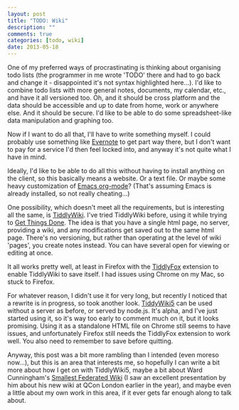 ```yaml
---
layout: post
title: "TODO: Wiki"
description: ""
comments: true
categories: [todo, wiki]
date: 2013-05-18
---
```

One of my preferred ways of procrastinating is thinking about organising todo lists (the programmer in me wrote 'TODO' there and had to go back and change it - disappointed it's not syntax highlighted here...).  I'd like to combine todo lists with more general notes, documents, my calendar, etc., and have it all versioned too.  Oh, and it should be cross platform and the data should be accessible and up to date from home, work or anywhere else.  And it should be secure.  I'd like to be able to do some spreadsheet-like data manipulation and graphing too.

Now if I want to do all that, I'll have to write something myself.  I could probably use something like [Evernote](http://evernote.com/) to get part way there, but I don't want to pay for a service I'd then feel locked into, and anyway it's not quite what I have in mind.

Ideally, I'd like to be able to do all this without having to install anything on the client, so this basically means a website.  Or a text file.  Or maybe some heavy customization of [Emacs org-mode](http://orgmode.org/)?  (That's assuming Emacs is already installed, so not really cheating...)

One possibility, which doesn't meet all the requirements, but is interesting all the same, is [TiddlyWiki](http://tiddlywiki.com/).  I've tried TiddlyWiki before, using it while trying to [Get Things Done](http://en.wikipedia.org/wiki/Getting_Things_Done).  The idea is that you have a single html page, no server, providing a wiki, and any modifications get saved out to the same html page.  There's no versioning, but rather than operating at the level of wiki 'pages', you create notes instead.  You can have several open for viewing or editing at once.

It all works pretty well, at least in Firefox with the [TiddlyFox](https://addons.mozilla.org/en-US/firefox/addon/tiddlyfox/) extension to enable TiddlyWiki to save itself.  I had issues using Chrome on my Mac, so stuck to Firefox.

For whatever reason, I didn't use it for very long, but recently I noticed that a rewrite is in progress, so took another look.  [TiddyWiki5](http://five.tiddlywiki.com/) can be used without a server as before, or served by node.js.  It's alpha, and I've just started using it, so it's way too early to comment much on it, but it looks promising.  Using it as a standalone HTML file on Chrome still seems to have issues, and unfortunately Firefox still needs the TiddlyFox extension to work well.  You also need to remember to save before quitting.

Anyway, this post was a bit more rambling than I intended (even moreso now...), but this is an area that interests me, so hopefully I can write a bit more about how I get on with TiddlyWiki5, maybe a bit about Ward Cunningham's [Smallest Federated Wiki](https://github.com/WardCunningham/Smallest-Federated-Wiki) (I saw an excellent presentation by him about his new wiki at QCon London earlier in the year), and maybe even a little about my own work in this area, if it ever gets far enough along to talk about.
